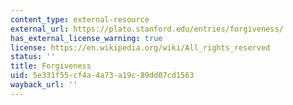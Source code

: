 ```yaml
---
content_type: external-resource
external_url: https://plato.stanford.edu/entries/forgiveness/
has_external_license_warning: true
license: https://en.wikipedia.org/wiki/All_rights_reserved
status: ''
title: Forgiveness
uid: 5e331f55-cf4a-4a73-a19c-89dd07cd1563
wayback_url: ''
---
```

